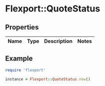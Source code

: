 # Flexport::QuoteStatus

## Properties

| Name | Type | Description | Notes |
| ---- | ---- | ----------- | ----- |

## Example

```ruby
require 'flexport'

instance = Flexport::QuoteStatus.new()
```


